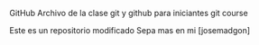 
GitHub
Archivo de la clase git y github para iniciantes
git course

Este es un repositorio modificado
Sepa mas en mi [josemadgon]
